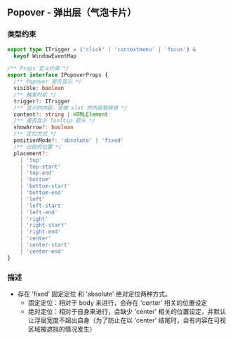## Popover - 弹出层（气泡卡片）


### 类型约束

```ts
export type ITrigger = ('click' | 'contextmenu' | 'focus') &
  keyof WindowEventMap

/** Props 定义约束 */
export interface IPopoverProps {
  /** Popover 是否显示 */
  visible: boolean
  /** 触发时机 */
  trigger?: ITrigger
  /** 显示的内容，会被 slot 的内容替换掉 */
  content?: string | HTMLElement
  /** 是否显示 Tooltip 箭头 */
  showArrow?: boolean
  /** 定位方式 */
  positionMode?: 'absolute' | 'fixed'
  /** 出现的位置 */
  placement?:
    | 'top'
    | 'top-start'
    | 'top-end'
    | 'bottom'
    | 'bottom-start'
    | 'bottom-end'
    | 'left'
    | 'left-start'
    | 'left-end'
    | 'right'
    | 'right-start'
    | 'right-end'
    | 'center'
    | 'center-start'
    | 'center-end'
}
```


### 描述
- 存在 'fixed' 固定定位 和 'absolute' 绝对定位两种方式。
    - 固定定位：相对于 body 来进行，会存在 'center' 相关的位置设定
    - 绝对定位：相对于自身来进行，会缺少 'center' 相关的位置设定，并默认让浮层宽度不超出自身（为了防止在以 'center' 结尾时，会有内容在可视区域被遮挡的情况发生）
    